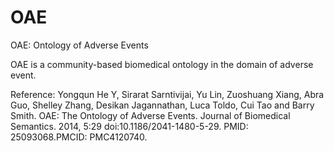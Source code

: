 # OAE
OAE: Ontology of Adverse Events

OAE is a community-based biomedical ontology in the domain of adverse event. 

Reference:
Yongqun He Y, Sirarat Sarntivijai, Yu Lin, Zuoshuang Xiang, Abra Guo, Shelley Zhang, Desikan Jagannathan, Luca Toldo, Cui Tao and Barry Smith. OAE: The Ontology of Adverse Events. Journal of Biomedical Semantics. 2014, 5:29  doi:10.1186/2041-1480-5-29. PMID: 25093068.PMCID: PMC4120740. 
